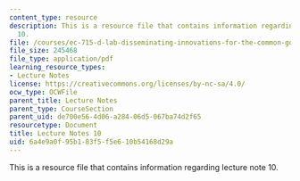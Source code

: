```yaml
---
content_type: resource
description: This is a resource file that contains information regarding lecture note
  10.
file: /courses/ec-715-d-lab-disseminating-innovations-for-the-common-good-spring-2007/6a4e9a0f95b183f5f5e610b54168d29a_MITEC_715S07_notes10.pdf
file_size: 245468
file_type: application/pdf
learning_resource_types:
- Lecture Notes
license: https://creativecommons.org/licenses/by-nc-sa/4.0/
ocw_type: OCWFile
parent_title: Lecture Notes
parent_type: CourseSection
parent_uid: de700e56-4d06-a284-06d5-067ba74d2f65
resourcetype: Document
title: Lecture Notes 10
uid: 6a4e9a0f-95b1-83f5-f5e6-10b54168d29a
---
```

This is a resource file that contains information regarding lecture note 10.